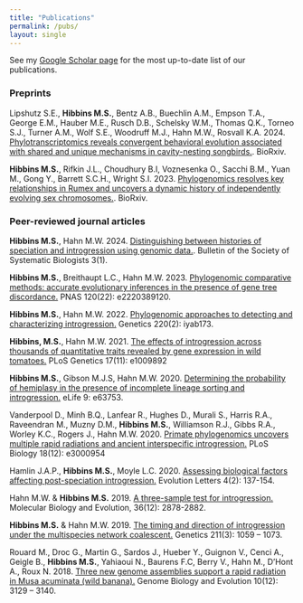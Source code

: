 ```yaml
---
title: "Publications"
permalink: /pubs/
layout: single
---
```


See my [Google Scholar page](https://scholar.google.com/citations?user=ntv9ciwAAAAJ&hl=en)
for the most up-to-date list of our publications.

### Preprints

Lipshutz S.E., **Hibbins M.S.**, Bentz A.B., Buechlin A.M., Empson T.A., George E.M., Hauber M.E., Rusch D.B., Schelsky W.M., Thomas Q.K., Torneo S.J., Turner A.M., Wolf S.E., Woodruff M.J., Hahn M.W., Rosvall K.A. 2024. [Phylotranscriptomics reveals convergent behavioral evolution associated with shared and unique mechanisms in cavity-nesting songbirds.](https://doi.org/10.1101/2024.02.13.580205). BioRxiv.

**Hibbins M.S.**, Rifkin J.L., Choudhury B.I, Voznesenka O., Sacchi B.M., Yuan M., Gong Y., Barrett S.C.H., Wright S.I. 2023. [Phylogenomics resolves key relationships in Rumex and uncovers a dynamic history of independently evolving sex chromosomes.](https://doi.org/10.1101/2023.12.13.571571). BioRxiv.

### Peer-reviewed journal articles

**Hibbins M.S.**, Hahn M.W. 2024. [Distinguishing between histories of speciation and introgression using genomic data.](https://doi.org/10.18061/bssb.v3i1.9227). Bulletin of the Society of Systematic Biologists 3(1).

**Hibbins M.S.**, Breithaupt L.C., Hahn M.W. 2023. [Phylogenomic comparative methods: accurate evolutionary inferences in the presence of gene tree discordance.](https://doi.org/10.1073/pnas.2220389120) PNAS 120(22): e2220389120. 

**Hibbins M.S.**, Hahn M.W. 2022. [Phylogenomic approaches to detecting and characterizing introgression.](https://doi.org/10.1093/genetics/iyab173) Genetics 220(2): iyab173. 

**Hibbins, M.S.**, Hahn M.W. 2021. [The effects of introgression across thousands of quantitative traits revealed by gene expression in wild tomatoes.](https://doi.org/10.1371/journal.pgen.1009892) PLoS Genetics 17(11): e1009892

**Hibbins M.S.**, Gibson M.J.S, Hahn M.W. 2020. [Determining the probability of hemiplasy in the presence of incomplete lineage sorting and introgression.](https://doi.org/10.7554/eLife.63753) eLife 9: e63753. 

Vanderpool D., Minh B.Q., Lanfear R., Hughes D., Murali S., Harris R.A., Raveendran M., Muzny D.M., **Hibbins M.S.**, Williamson R.J., Gibbs R.A., Worley K.C., Rogers J., Hahn M.W. 2020. [Primate phylogenomics uncovers multiple rapid radiations and ancient interspecific introgression.](https://doi.org/10.1371/journal.pbio.3000954) PLoS Biology 18(12): e3000954

Hamlin J.A.P., **Hibbins M.S.**, Moyle L.C. 2020. [Assessing biological factors affecting post-speciation introgression.](https://doi.org/10.1002/evl3.159) Evolution Letters 4(2): 137-154.

Hahn M.W. & **Hibbins M.S.** 2019. [A three-sample test for introgression.](https://doi.org/10.1093/molbev/msz178) Molecular Biology and Evolution, 36(12): 2878-2882.

**Hibbins M.S.** & Hahn M.W. 2019. [The timing and direction of introgression under the multispecies network coalescent.](https://doi.org/10.1534/genetics.118.301831) Genetics 211(3): 1059 – 1073. 

Rouard M., Droc G., Martin G., Sardos J., Hueber Y., Guignon V., Cenci A., Geigle B., **Hibbins M.S.**, Yahiaoui N., Baurens F.C, Berry V., Hahn M., D’Hont A., Roux N. 2018. [Three new genome assemblies support a rapid radiation in Musa acuminata (wild banana).](https://doi.org/10.1093/gbe/evy227) Genome Biology and Evolution 10(12): 3129 – 3140. 

